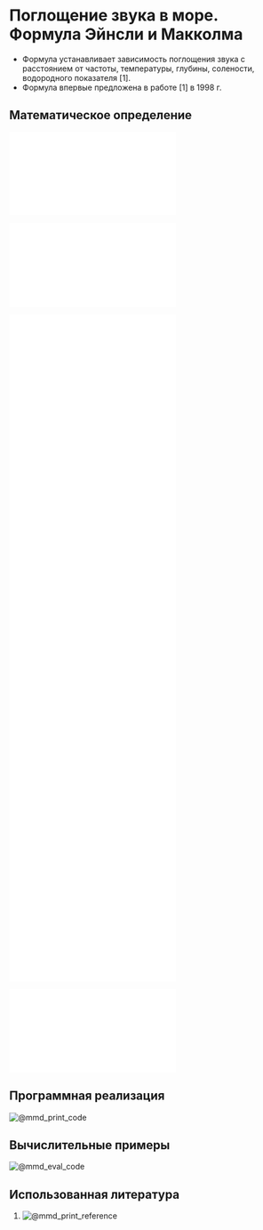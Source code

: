 # Поглощение звука в море. Формула Эйнсли и Макколма

- Формула устанавливает зависимость поглощения звука с расстоянием от частоты, температуры, глубины, солености, водородного показателя [1].
- Формула впервые предложена в работе [1] в 1998 г.

## Математическое определение

![@mmd_print_equation_boxed](include/sound_absorption_sea_ainslie.tex)

![@mmd_print_markdown](include/sound_absorption_sea_ainslie_args.ru.md)

![@mmd_print_equation](include/sound_absorption_sea_ainslie_1.tex)
![@mmd_print_equation](include/sound_absorption_sea_ainslie_2.tex)
![@mmd_print_equation](include/sound_absorption_sea_ainslie_3.tex)
![@mmd_print_equation](include/sound_absorption_sea_ainslie_4.tex)
![@mmd_print_equation](include/sound_absorption_sea_ainslie_5.tex)
![@mmd_print_equation](include/sound_absorption_sea_ainslie_6.tex)
![@mmd_print_equation](include/sound_absorption_sea_ainslie_7.tex)
![@mmd_print_equation](include/sound_absorption_sea_ainslie_8.tex)

![@mmd_print_markdown](include/sound_absorption_sea_ainslie_vars.ru.md)

## Программная реализация

![@mmd_print_code]($/sonar_m/toolbox/sound_absorption/sound_absorption_sea_ainslie.m)

## Вычислительные примеры

![@mmd_eval_code]($/sonar_m/example/sound_absorption/sound_absorption_sea_ainslie_ex_1.m)

## Использованная литература

1. ![@mmd_print_reference]($/reference/ainslie1998simplified.enw)

